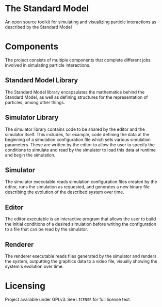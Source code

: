 # The Standard Model

An open source toolkit for simulating and visualizing particle interactions as described by the Standard Model

# Components

The project consists of multiple components that complete different jobs involved in simulating particle interactions.

## Standard Model Library

The Standard Model library encapsulates the mathematics behind the Standard Model, as well as defining structures for the representation of particles, among other things.

## Simulator Library

The simulator library contains code to be shared by the editor and the simulator itself. This includes, for example, code defining the data at the beginning of a simulation configuration file which sets various simulation parameters. These are written by the editor to allow the user to specify the conditions to simulate and read by the simulator to load this data at runtime and begin the simulation.

## Simulator

The simulator executable reads simulation configuration files created by the editor, runs the simulation as requested, and generates a new binary file describing the evolution of the described system over time.

## Editor

The editor executable is an interactive program that allows the user to build the initial conditions of a desired simulation before writing the configuration to a file that can be read by the simulator.

## Renderer

The renderer executable reads files generated by the simulator and renders the system, outputting the graphics data to a video file, visually showing the system's evolution over time.

# Licensing

Project available under GPLv3. See `LICENSE` for full license text.
